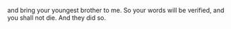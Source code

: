 and bring your youngest brother to me. So your words will be verified, and you shall not die. And they did so.
